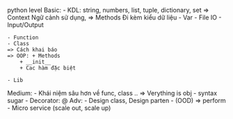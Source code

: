 python level
Basic:
	- KDL: string, numbers, list, tuple, dictionary, set
	=> Context Ngữ cảnh sử dụng,
	=> Methods Đi kèm kiểu dữ liệu
	- Var
	- File IO
	- Input/Output

	- Function
	- Class
	=> Cách khai báo
	=> OOP: + Methods
		+ __init__
		+ Cac hàm đặc biệt

	- Lib
Medium:
	- Khái niệm sâu hơn về func, class ..
	=> Verything is obj
	- syntax sugar
	- Decorator: @
Adv:
	- Design class, Design parten
	- (OOD)
	=> perform
	- Micro service (scale out, scale up)
